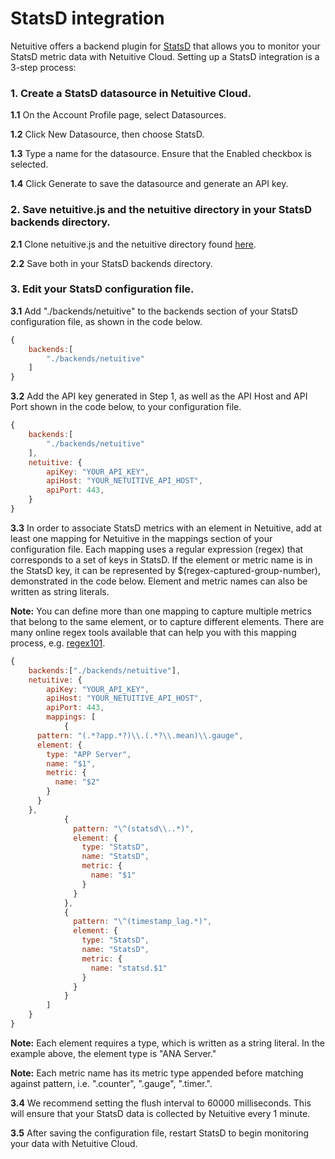 StatsD integration
==========================

Netuitive offers a backend plugin for [StatsD](https://github.com/etsy/statsd) that allows you to monitor your StatsD metric data with Netuitive Cloud. Setting up a StatsD integration is a 3-step process:

### 1. Create a StatsD datasource in Netuitive Cloud.
**1.1** On the Account Profile page, select Datasources.

**1.2** Click New Datasource, then choose StatsD.

**1.3** Type a name for the datasource. Ensure that the Enabled checkbox is selected.

**1.4** Click Generate to save the datasource and generate an API key.

### 2. Save netuitive.js and the netuitive directory in your StatsD backends directory.
**2.1** Clone netuitive.js and the netuitive directory found [here](https://github.com/Netuitive/statsd-netuitive-backend).

**2.2** Save both in your StatsD backends directory.

### 3. Edit your StatsD configuration file.
**3.1** Add "./backends/netuitive" to the backends section of your StatsD configuration file, as shown in the code below.

```js
{
    backends:[
        "./backends/netuitive"
    ]
}
```

**3.2** Add the API key generated in Step 1, as well as the API Host and API Port shown in the code below, to your configuration file.

```js
{
    backends:[
        "./backends/netuitive"
    ],
    netuitive: {
        apiKey: "YOUR_API_KEY",
        apiHost: "YOUR_NETUITIVE_API_HOST",
        apiPort: 443,
    }
}
```

**3.3** In order to associate StatsD metrics with an element in Netuitive, add at least one mapping for Netuitive in the mappings section of your configuration file. Each mapping uses a regular expression (regex) that corresponds to a set of keys in StatsD. If the element or metric name is in the StatsD key, it can be represented by $(regex-captured-group-number), demonstrated in the code below. Element and metric names can also be written as string literals.

**Note:** You can define more than one mapping to capture multiple metrics that belong to the same element, or to capture different elements. There are many online regex tools available that can help you with this mapping process, e.g. [regex101](https://www.regex101.com).

```js
{
    backends:["./backends/netuitive"],
    netuitive: {
        apiKey: "YOUR_API_KEY",
        apiHost: "YOUR_NETUITIVE_API_HOST",
        apiPort: 443,
        mappings: [
            {
      pattern: "(.*?app.*?)\\.(.*?\\.mean)\\.gauge",
      element: {
        type: "APP Server",
        name: "$1",
        metric: {
          name: "$2"
        }
      }
    },
            {
              pattern: "\^(statsd\\..*)",
              element: {
                type: "StatsD",
                name: "StatsD",
                metric: {
                  name: "$1"
                }
              }
            },
            {
              pattern: "\^(timestamp_lag.*)",
              element: {
                type: "StatsD",
                name: "StatsD",
                metric: {
                  name: "statsd.$1"
                }
              }
            }
        ]
    }
}
```

**Note:** Each element requires a type, which is written as a string literal. In the example above, the element type is "ANA Server."

**Note:** Each metric name has its metric type appended before matching against pattern, i.e. ".counter", ".gauge", ".timer.<timer-key>".

**3.4** We recommend setting the flush interval to 60000 milliseconds. This will ensure that your StatsD data is collected by Netuitive every 1 minute.

**3.5** After saving the configuration file, restart StatsD to begin monitoring your data with Netuitive Cloud.
